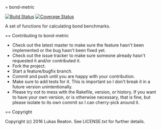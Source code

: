 = bond-metric

[![Build Status](https://travis-ci.org/LukasBeaton/bond-metric.svg?branch=master)](https://travis-ci.org/LukasBeaton/bond-metric)
[![Coverage Status](https://coveralls.io/repos/github/LukasBeaton/bond-metric/badge.svg)](https://coveralls.io/github/LukasBeaton/bond-metric?branch=master)

A set of functions for calculating bond benchmarks.

== Contributing to bond-metric
 
* Check out the latest master to make sure the feature hasn't been implemented or the bug hasn't been fixed yet.
* Check out the issue tracker to make sure someone already hasn't requested it and/or contributed it.
* Fork the project.
* Start a feature/bugfix branch.
* Commit and push until you are happy with your contribution.
* Make sure to add tests for it. This is important so I don't break it in a future version unintentionally.
* Please try not to mess with the Rakefile, version, or history. If you want to have your own version, or is otherwise necessary, that is fine, but please isolate to its own commit so I can cherry-pick around it.

== Copyright

Copyright (c) 2016 Lukas Beaton. See LICENSE.txt for
further details.

